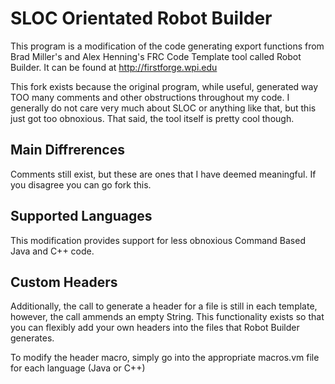 SLOC Orientated Robot Builder
=============
This program is a modification of the code generating export functions from Brad Miller's and Alex Henning's FRC Code Template tool called Robot Builder. It can be found at http://firstforge.wpi.edu

This fork exists because the original program, while useful, generated way TOO many comments and other obstructions throughout my code. I generally do not care very much about SLOC or anything like that, but this just got too obnoxious. That said, the tool itself is pretty cool though.

Main Diffrerences
-----------------
Comments still exist, but these are ones that I have deemed meaningful. If you disagree you can go fork this.

Supported Languages
-------------------
This modification provides support for less obnoxious Command Based Java and C++ code. 

Custom Headers
-------------
Additionally, the call to generate a header for a file is still in each template, however, the call ammends an empty String. This functionality exists so that you can flexibly add your own headers into the files that Robot Builder generates.

To modify the header macro, simply go into the appropriate macros.vm file for each language (Java or C++)